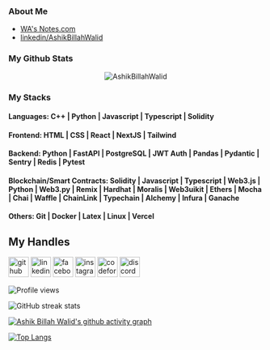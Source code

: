 ### About Me

- [WA's Notes.com](https://www.notion.so/ashikbillahwalid/The-Blog-of-Ashik-Billah-Walid-3f438fdbff8846829ee7a3cf5200a37a)
- [linkedin/AshikBillahWalid](https://www.linkedin.com/in/ashik-billah-walid-334850241/)

### My Github Stats
<p align="center"> <img src="https://github-readme-stats.vercel.app/api?username=walid123780&show_icons=true&count_private=true&theme=dark" alt="AshikBillahWalid"/>
  
### My Stacks
#### Languages: C++ | Python | Javascript | Typescript | Solidity 

#### Frontend: HTML | CSS | React | NextJS | Tailwind

#### Backend: Python | FastAPI | PostgreSQL | JWT Auth | Pandas | Pydantic | Sentry | Redis | Pytest

#### Blockchain/Smart Contracts: Solidity | Javascript | Typescript | Web3.js | Python | Web3.py | Remix | Hardhat | Moralis | Web3uikit | Ethers | Mocha | Chai | Waffle | ChainLink | Typechain | Alchemy | Infura | Ganache

#### Others: Git | Docker | Latex | Linux | Vercel 

## My Handles

[<img src='https://cdn.jsdelivr.net/npm/simple-icons@3.0.1/icons/github.svg' alt='github' height='40'>](https://github.com/walid123780)  [<img src='https://cdn.jsdelivr.net/npm/simple-icons@3.0.1/icons/linkedin.svg' alt='linkedin' height='40'>](https://www.linkedin.com/in/https://www.linkedin.com/in/ashik-billah-walid-334850241//)  [<img src='https://cdn.jsdelivr.net/npm/simple-icons@3.0.1/icons/facebook.svg' alt='facebook' height='40'>](https://www.facebook.com/https://www.facebook.com/profile.php?id=100004114126695)  [<img src='https://cdn.jsdelivr.net/npm/simple-icons@3.0.1/icons/instagram.svg' alt='instagram' height='40'>](https://www.instagram.com/https://www.instagram.com/ashikabdullah_walid//)  [<img src='https://cdn.jsdelivr.net/npm/simple-icons@3.0.1/icons/codeforces.svg' alt='codeforces' height='40'>](https://codeforces.com/profile/world__tour)  [<img src='https://cdn.jsdelivr.net/npm/simple-icons@3.0.1/icons/discord.svg' alt='discord' height='40'>](ashikbillah_walid#9910)

![Profile views](https://gpvc.arturio.dev/walid123780)  


![GitHub streak stats](https://github-readme-streak-stats.herokuapp.com/?user=walid123780)  

[![Ashik Billah Walid's github activity graph](https://activity-graph.herokuapp.com/graph?username=walid123780&theme=react-dark)](https://github.com/walid123780/github-readme-activity-graph)

[![Top Langs](https://github-readme-stats.vercel.app/api/top-langs/?username=walid123780&layout=compact)](https://github.com/walid123780/github-readme-stats)



